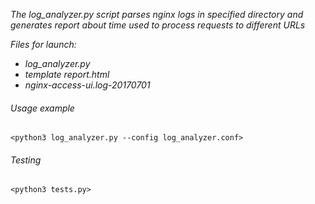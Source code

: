*The log_analyzer.py script parses nginx logs in specified directory and*
*generates report about time used to process requests to different URLs*

*Files for launch:*
* *log_analyzer.py*
* *template report.html*
* *nginx-access-ui.log-20170701*

###### Usage example
`<python3 log_analyzer.py --config log_analyzer.conf>`

###### Testing
`<python3 tests.py>`
